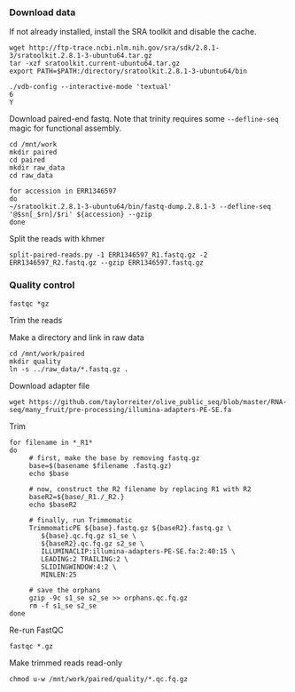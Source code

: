 ### Download data

If not already installed, install the SRA toolkit and disable the cache.

```
wget http://ftp-trace.ncbi.nlm.nih.gov/sra/sdk/2.8.1-3/sratoolkit.2.8.1-3-ubuntu64.tar.gz
tar -xzf sratoolkit.current-ubuntu64.tar.gz
export PATH=$PATH:/directory/sratoolkit.2.8.1-3-ubuntu64/bin
```

```
./vdb-config --interactive-mode 'textual'
6
Y 
```
Download paired-end fastq. Note that trinity requires some `--defline-seq` magic for functional assembly. 
```
cd /mnt/work
mkdir paired
cd paired
mkdir raw_data
cd raw_data

for accession in ERR1346597
do
~/sratoolkit.2.8.1-3-ubuntu64/bin/fastq-dump.2.8.1-3 --defline-seq '@$sn[_$rn]/$ri' ${accession} --gzip
done 
```

Split the reads with khmer
```
split-paired-reads.py -1 ERR1346597_R1.fastq.gz -2 ERR1346597_R2.fastq.gz --gzip ERR1346597.fastq.gz
```


### Quality control

```
fastqc *gz
```

Trim the reads

Make a directory and link in raw data
```
cd /mnt/work/paired
mkdir quality
ln -s ../raw_data/*.fastq.gz .
```
Download adapter file
```
wget https://github.com/taylorreiter/olive_public_seq/blob/master/RNA-seq/many_fruit/pre-processing/illumina-adapters-PE-SE.fa
```

Trim
```
for filename in *_R1*
do
     # first, make the base by removing fastq.gz
     base=$(basename $filename .fastq.gz)
     echo $base

     # now, construct the R2 filename by replacing R1 with R2
     baseR2=${base/_R1./_R2.}
     echo $baseR2

     # finally, run Trimmomatic
     TrimmomaticPE ${base}.fastq.gz ${baseR2}.fastq.gz \
        ${base}.qc.fq.gz s1_se \
        ${baseR2}.qc.fq.gz s2_se \
        ILLUMINACLIP:illumina-adapters-PE-SE.fa:2:40:15 \
        LEADING:2 TRAILING:2 \
        SLIDINGWINDOW:4:2 \
        MINLEN:25

     # save the orphans
     gzip -9c s1_se s2_se >> orphans.qc.fq.gz
     rm -f s1_se s2_se
done
```

Re-run FastQC
```
fastqc *.gz
```

Make trimmed reads read-only
```
chmod u-w /mnt/work/paired/quality/*.qc.fq.gz
```
